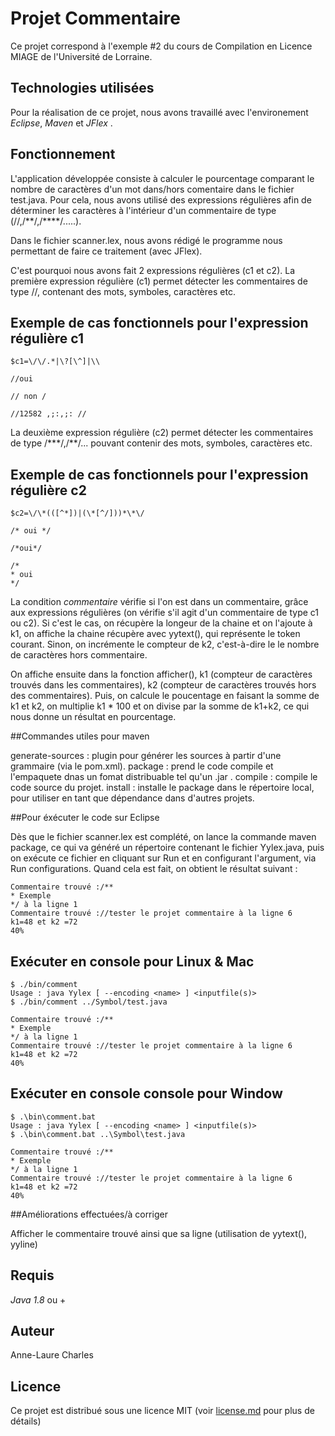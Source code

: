 # Projet Commentaire

Ce projet correspond à l'exemple #2 du cours de Compilation en Licence  MIAGE de l'Université de Lorraine.

## Technologies utilisées

Pour la réalisation de ce projet, nous avons travaillé avec l'environement *Eclipse*, *Maven* et *JFlex* .

## Fonctionnement

L'application développée consiste à calculer le pourcentage comparant le nombre de caractères d'un mot dans/hors comentaire dans le fichier test.java. 
Pour cela, nous avons utilisé des expressions régulières afin de déterminer les caractères à l'intérieur d'un commentaire de type (//,/\*\*/,/\*\*\*\*/.....).

Dans le fichier scanner.lex, nous avons rédigé le programme nous permettant de faire ce traitement (avec JFlex).

C'est pourquoi nous avons fait 2 expressions régulières (c1 et c2).
La première expression régulière (c1) permet détecter les commentaires de type //, contenant des mots, symboles, caractères etc.

## Exemple de cas fonctionnels pour l'expression régulière c1
```
$c1=\/\/.*|\?[\^]|\\

//oui

// non /

//12582 ,;:,;: //
```

La deuxième expression régulière (c2) permet détecter les commentaires de type /\*\*\*/,/\*\*/... pouvant contenir des mots, symboles, caractères etc.

## Exemple de cas fonctionnels pour l'expression régulière c2
```
$c2=\/\*(([^*])|(\*[^/]))*\*\/

/* oui */

/*oui*/

/*
* oui
*/
```

La condition *commentaire* vérifie si l'on est dans un commentaire, grâce aux expressions régulières (on vérifie s'il agit d'un commentaire de type c1 ou c2). Si c'est le cas, on récupère la longeur de la chaine et on l'ajoute à k1, on affiche la chaine récupère avec yytext(), qui représente le token courant. Sinon, on incrémente le compteur de k2, c'est-à-dire le le nombre de caractères hors commentaire.

On affiche ensuite dans la fonction afficher(), k1 (compteur de caractères trouvés dans les commentaires), k2 (compteur de caractères trouvés hors des commentaires). Puis, on calcule le poucentage en faisant la somme de k1 et k2, on multiplie k1 * 100 et on divise par la somme de k1+k2, ce qui nous donne un résultat en pourcentage.

##Commandes utiles pour maven 

generate-sources :  plugin pour générer les sources à partir d'une grammaire (via le pom.xml).
package : prend le code compile et l'empaquete dnas un fomat distribuable tel qu'un .jar .
compile : compile le code source du projet.
install : installe le package dans le répertoire local, pour utiliser en tant que dépendance dans d'autres projets.

##Pour éxécuter le code sur Eclipse

Dès que le fichier scanner.lex est complété, on lance la commande maven package, ce qui va généré un répertoire contenant le fichier Yylex.java, puis on exécute ce fichier en cliquant sur Run et en configurant l'argument, via Run configurations. Quand cela est fait, on obtient le résultat suivant :
```
Commentaire trouvé :/**
* Exemple
*/ à la ligne 1
Commentaire trouvé ://tester le projet commentaire à la ligne 6
k1=48 et k2 =72 
40%
```

## Exécuter en console pour Linux & Mac
```
$ ./bin/comment
Usage : java Yylex [ --encoding <name> ] <inputfile(s)>
$ ./bin/comment ../Symbol/test.java

Commentaire trouvé :/**
* Exemple
*/ à la ligne 1
Commentaire trouvé ://tester le projet commentaire à la ligne 6
k1=48 et k2 =72 
40%
```

## Exécuter en console console pour Window
```
$ .\bin\comment.bat
Usage : java Yylex [ --encoding <name> ] <inputfile(s)>
$ .\bin\comment.bat ..\Symbol\test.java

Commentaire trouvé :/**
* Exemple
*/ à la ligne 1
Commentaire trouvé ://tester le projet commentaire à la ligne 6
k1=48 et k2 =72 
40%
```

##Améliorations effectuées/à corriger

Afficher le commentaire trouvé ainsi que sa ligne (utilisation de yytext(), yyline)

## Requis

*Java 1.8* ou +

## Auteur

Anne-Laure Charles

## Licence

Ce projet est distribué sous une licence MIT
(voir [license.md](license.md) pour plus de détails)